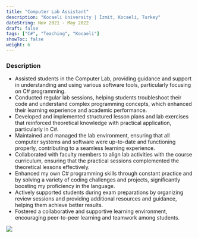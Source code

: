 ```yaml
---
title: "Computer Lab Assistant"
description: "Kocaeli University | İzmit, Kocaeli, Turkey"
dateString: Nov 2021 - May 2022
draft: false
tags: ["C#", "Teaching", "Kocaeli"]
showToc: false
weight: 6
--- 
```


### Description
- Assisted students in the Computer Lab, providing guidance and support in understanding and using various software tools, particularly focusing on C# programming.
- Conducted regular lab sessions, helping students troubleshoot their code and understand complex programming concepts, which enhanced their learning experience and academic performance.
- Developed and implemented structured lesson plans and lab exercises that reinforced theoretical knowledge with practical application, particularly in C#.
- Maintained and managed the lab environment, ensuring that all computer systems and software were up-to-date and functioning properly, contributing to a seamless learning experience.
- Collaborated with faculty members to align lab activities with the course curriculum, ensuring that the practical sessions complemented the theoretical lessons effectively.
- Enhanced my own C# programming skills through constant practice and by solving a variety of coding challenges and projects, significantly boosting my proficiency in the language.
- Actively supported students during exam preparations by organizing review sessions and providing additional resources and guidance, helping them achieve better results.
- Fostered a collaborative and supportive learning environment, encouraging peer-to-peer learning and teamwork among students.

![](https://api.kocaeli.edu.tr/api/FileOperation?filePath=1000/Document/Images/2023/11/20231101_00a32_bannerkoumobil-cfb.webp)